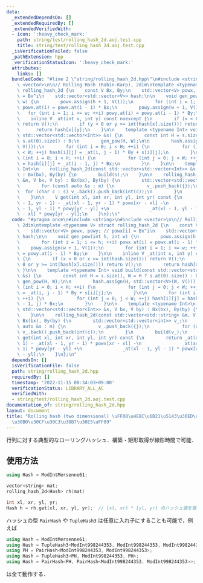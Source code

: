 ```yaml
---
data:
  _extendedDependsOn: []
  _extendedRequiredBy: []
  _extendedVerifiedWith:
  - icon: ':heavy_check_mark:'
    path: string/test/rolling_hash_2d.aoj.test.cpp
    title: string/test/rolling_hash_2d.aoj.test.cpp
  _isVerificationFailed: false
  _pathExtension: hpp
  _verificationStatusIcon: ':heavy_check_mark:'
  attributes:
    links: []
  bundledCode: "#line 2 \"string/rolling_hash_2d.hpp\"\n#include <string>\n#include\
    \ <vector>\n\n// Rolling Hash (Rabin-Karp), 2dim\ntemplate <typename V> struct\
    \ rolling_hash_2d {\n    const V Bx, By;\n    std::vector<V> powx, powy; // powx[i]\
    \ = Bx^i\n    std::vector<std::vector<V>> hash;\n\n    void gen_pow(int h, int\
    \ w) {\n        powx.assign(h + 1, V(1));\n        for (int i = 1; i <= h; ++i)\
    \ powx.at(i) = powx.at(i - 1) * Bx;\n        powy.assign(w + 1, V(1));\n     \
    \   for (int i = 1; i <= w; ++i) powy.at(i) = powy.at(i - 1) * By;\n    }\n\n\
    \    inline V _at(int x, int y) const noexcept {\n        if (x < 0 or x >= int(hash.size()))\
    \ return V();\n        if (y < 0 or y >= int(hash[x].size())) return V();\n  \
    \      return hash[x][y];\n    }\n\n    template <typename Int> void build(const\
    \ std::vector<std::vector<Int>> &s) {\n        const int H = s.size(), W = H ?\
    \ s.at(0).size() : 0;\n        gen_pow(H, W);\n\n        hash.assign(H, std::vector<V>(W,\
    \ V()));\n        for (int i = 0; i < H; ++i) {\n            for (int j = 0; j\
    \ < W; ++j) hash[i][j] = _at(i, j - 1) * By + s[i][j];\n        }\n\n        for\
    \ (int i = 0; i < H; ++i) {\n            for (int j = 0; j < W; ++j) hash[i][j]\
    \ = hash[i][j] + _at(i - 1, j) * Bx;\n        }\n    }\n\n    template <typename\
    \ Int>\n    rolling_hash_2d(const std::vector<std::vector<Int>> &s, V bx, V by)\
    \ : Bx(bx), By(by) {\n        build(s);\n    }\n\n    rolling_hash_2d(const std::vector<std::string>\
    \ &m, V bx, V by) : Bx(bx), By(by) {\n        std::vector<std::vector<int>> v_;\n\
    \        for (const auto &s : m) {\n            v_.push_back({});\n          \
    \  for (char c : s) v_.back().push_back(int(c));\n        }\n        build(v_);\n\
    \    }\n\n    V get(int xl, int xr, int yl, int yr) const {\n        return _at(xr\
    \ - 1, yr - 1) - _at(xl - 1, yr - 1) * powx[xr - xl] -\n               _at(xr\
    \ - 1, yl - 1) * powy[yr - yl] +\n               _at(xl - 1, yl - 1) * powx[xr\
    \ - xl] * powy[yr - yl];\n    }\n};\n"
  code: "#pragma once\n#include <string>\n#include <vector>\n\n// Rolling Hash (Rabin-Karp),\
    \ 2dim\ntemplate <typename V> struct rolling_hash_2d {\n    const V Bx, By;\n\
    \    std::vector<V> powx, powy; // powx[i] = Bx^i\n    std::vector<std::vector<V>>\
    \ hash;\n\n    void gen_pow(int h, int w) {\n        powx.assign(h + 1, V(1));\n\
    \        for (int i = 1; i <= h; ++i) powx.at(i) = powx.at(i - 1) * Bx;\n    \
    \    powy.assign(w + 1, V(1));\n        for (int i = 1; i <= w; ++i) powy.at(i)\
    \ = powy.at(i - 1) * By;\n    }\n\n    inline V _at(int x, int y) const noexcept\
    \ {\n        if (x < 0 or x >= int(hash.size())) return V();\n        if (y <\
    \ 0 or y >= int(hash[x].size())) return V();\n        return hash[x][y];\n   \
    \ }\n\n    template <typename Int> void build(const std::vector<std::vector<Int>>\
    \ &s) {\n        const int H = s.size(), W = H ? s.at(0).size() : 0;\n       \
    \ gen_pow(H, W);\n\n        hash.assign(H, std::vector<V>(W, V()));\n        for\
    \ (int i = 0; i < H; ++i) {\n            for (int j = 0; j < W; ++j) hash[i][j]\
    \ = _at(i, j - 1) * By + s[i][j];\n        }\n\n        for (int i = 0; i < H;\
    \ ++i) {\n            for (int j = 0; j < W; ++j) hash[i][j] = hash[i][j] + _at(i\
    \ - 1, j) * Bx;\n        }\n    }\n\n    template <typename Int>\n    rolling_hash_2d(const\
    \ std::vector<std::vector<Int>> &s, V bx, V by) : Bx(bx), By(by) {\n        build(s);\n\
    \    }\n\n    rolling_hash_2d(const std::vector<std::string> &m, V bx, V by) :\
    \ Bx(bx), By(by) {\n        std::vector<std::vector<int>> v_;\n        for (const\
    \ auto &s : m) {\n            v_.push_back({});\n            for (char c : s)\
    \ v_.back().push_back(int(c));\n        }\n        build(v_);\n    }\n\n    V\
    \ get(int xl, int xr, int yl, int yr) const {\n        return _at(xr - 1, yr -\
    \ 1) - _at(xl - 1, yr - 1) * powx[xr - xl] -\n               _at(xr - 1, yl -\
    \ 1) * powy[yr - yl] +\n               _at(xl - 1, yl - 1) * powx[xr - xl] * powy[yr\
    \ - yl];\n    }\n};\n"
  dependsOn: []
  isVerificationFile: false
  path: string/rolling_hash_2d.hpp
  requiredBy: []
  timestamp: '2022-11-15 00:34:03+09:00'
  verificationStatus: LIBRARY_ALL_AC
  verifiedWith:
  - string/test/rolling_hash_2d.aoj.test.cpp
documentation_of: string/rolling_hash_2d.hpp
layout: document
title: "Rolling hash (two dimensional) \uFF08\u4E8C\u6B21\u5143\u30ED\u30FC\u30EA\u30F3\
  \u30B0\u30CF\u30C3\u30B7\u30E5\uFF09"
---
```


行列に対する典型的なローリングハッシュ．構築・矩形取得が線形時間で可能．

## 使用方法

```cpp
using Hash = ModIntMersenne61;

vector<string> mat;
rolling_hash_2d<Hash> rh(mat)

int xl, xr, yl, yr;
Hash h = rh.get(xl, xr, yl, yr);  // [xl, xr) * [yl, yr) のハッシュ値を取得する
```

ハッシュの型 `PairHash` や `TupleHash3` は任意に入れ子にすることも可能で，例えば

```cpp
using Hash = ModIntMersenne61;
using Hash = TupleHash3<ModInt998244353, ModInt998244353, ModInt998244353>;
using PH = PairHash<ModInt998244353, ModInt998244353>;
using Hash = TupleHash3<PH, ModInt998244353, PH>;
using Hash = PairHash<PH, PairHash<ModInt998244353, ModInt998244353>>;
```

は全て動作する．
